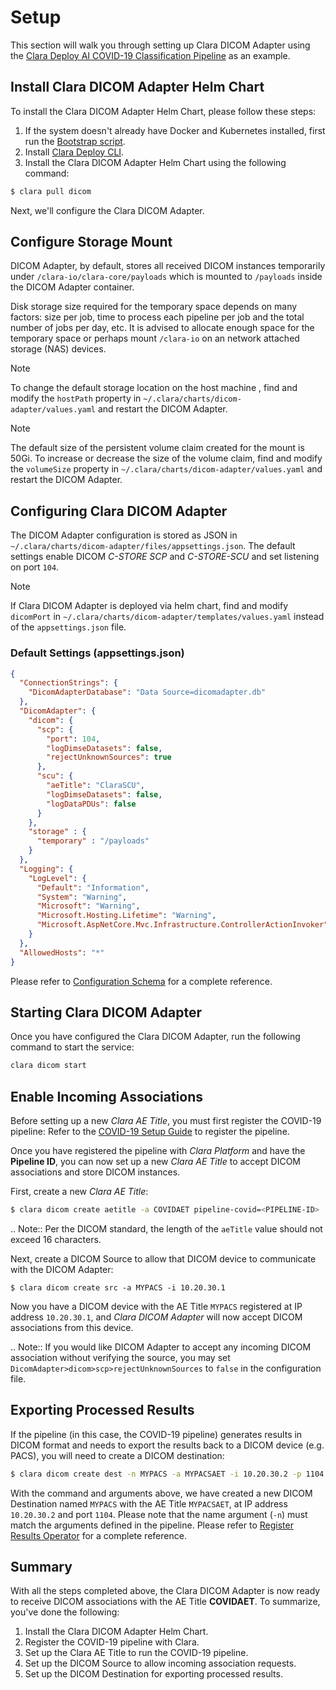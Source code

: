 # Setup

This section will walk you through setting up Clara DICOM Adapter using the [Clara Deploy AI COVID-19 Classification Pipeline](https://ngc.nvidia.com/catalog/resources/nvidia:clara:clara_ai_covid19_pipeline)
as an example.

## Install Clara DICOM Adapter Helm Chart

To install the Clara DICOM Adapter Helm Chart, please follow these steps:

1. If the system doesn't already have Docker and Kubernetes installed, first run the [Bootstrap script](https://ngc.nvidia.com/catalog/resources/nvidia:clara:clara_bootstrap).
2. Install [Clara Deploy CLI](https://ngc.nvidia.com/catalog/resources/nvidia:clara:clara_cli).
3. Install the Clara DICOM Adapter Helm Chart using the following command:

```bash
$ clara pull dicom
```

Next, we'll configure the Clara DICOM Adapter.

## Configure Storage Mount

DICOM Adapter, by default, stores all received DICOM instances temporarily under `/clara-io/clara-core/payloads` which is mounted
to `/payloads` inside the DICOM Adapter container.

Disk storage size required for the temporary space depends on many factors: size per job, time to process each pipeline per job and the total number of 
jobs per day, etc.  It is advised to allocate enough space for the temporary space or perhaps mount `/clara-io` on an network attached
storage (NAS) devices.

> [!Note]
> To change the default storage location on the host machine , find and modify the `hostPath` property in
> `~/.clara/charts/dicom-adapter/values.yaml` and restart the DICOM Adapter.

> [!Note]
> The default size of the persistent volume claim created for the mount is 50Gi.
> To increase or decrease the size of the volume claim, find and modify the `volumeSize` property in
> `~/.clara/charts/dicom-adapter/values.yaml` and restart the DICOM Adapter.


## Configuring Clara DICOM Adapter

The DICOM Adapter configuration is stored as JSON in `~/.clara/charts/dicom-adapter/files/appsettings.json`.
The default settings enable DICOM *C-STORE SCP* and *C-STORE-SCU* and set listening on port `104`.

> [!Note]
> If Clara DICOM Adapter is deployed via helm chart, find and modify `dicomPort` in `~/.clara/charts/dicom-adapter/templates/values.yaml` instead of the `appsettings.json` file.


### Default Settings (appsettings.json)

``` json
{
  "ConnectionStrings": {
    "DicomAdapterDatabase": "Data Source=dicomadapter.db"
  },
  "DicomAdapter": {
    "dicom": {
      "scp": {
        "port": 104,
        "logDimseDatasets": false,
        "rejectUnknownSources": true
      },
      "scu": {
        "aeTitle": "ClaraSCU",
        "logDimseDatasets": false,
        "logDataPDUs": false
      }
    },
    "storage" : {
      "temporary" : "/payloads"
    }
  },
  "Logging": {
    "LogLevel": {
      "Default": "Information",
      "System": "Warning",
      "Microsoft": "Warning",
      "Microsoft.Hosting.Lifetime": "Warning",
      "Microsoft.AspNetCore.Mvc.Infrastructure.ControllerActionInvoker": "Error"
    }
  },
  "AllowedHosts": "*"
}
```

Please refer to [Configuration Schema](schema.md) for a complete reference.


## Starting Clara DICOM Adapter

Once you have configured the Clara DICOM Adapter, run the following command to start the service:

```bash
clara dicom start
```

## Enable Incoming Associations

Before setting up a new *Clara AE Title*, you must first register the COVID-19 pipeline: Refer
to the [COVID-19 Setup Guide](https://ngc.nvidia.com/catalog/resources/nvidia:clara:clara_ai_covid19_pipeline/setup)
to register the pipeline.

Once you have registered the pipeline with *Clara Platform* and have the **Pipeline ID**, you can
now set up a new *Clara AE Title* to accept DICOM associations and store DICOM instances.

First, create a new *Clara AE Title*:

```bash
$ clara dicom create aetitle -a COVIDAET pipeline-covid=<PIPELINE-ID>
```

.. Note:: Per the DICOM standard, the length of the `aeTitle` value should not exceed 16
          characters.

Next, create a DICOM Source to allow that DICOM device to communicate with the DICOM Adapter:

```
$ clara dicom create src -a MYPACS -i 10.20.30.1
```

Now you have a DICOM device with the AE Title `MYPACS` registered at IP address `10.20.30.1`, and
*Clara DICOM Adapter* will now accept DICOM associations from this device.

.. Note:: If you would like DICOM Adapter to accept any incoming DICOM association without
          verifying the source, you may set `DicomAdapter>dicom>scp>rejectUnknownSources` to
         `false` in the configuration file.

## Exporting Processed Results

If the pipeline (in this case, the COVID-19 pipeline) generates results in DICOM format and needs
to export the results back to a DICOM device (e.g. PACS), you will need to create a DICOM
destination:

```bash
$ clara dicom create dest -n MYPACS -a MYPACSAET -i 10.20.30.2 -p 1104 
```

With the command and arguments above, we have created a new DICOM Destination named `MYPACS` with
the AE Title `MYPACSAET`, at IP address `10.20.30.2` and port  `1104`.  Please note that the
name argument (`-n`) must match the arguments defined in the pipeline. Please refer to [Register Results Operator](/sdk/Services/ResultsService/public/docs/README.md)
for a complete reference.

## Summary

With all the steps completed above, the Clara DICOM Adapter is now ready to receive DICOM 
associations with the AE Title **COVIDAET**. To summarize, you've done the following:

1. Install the Clara DICOM Adapter Helm Chart.
2. Register the COVID-19 pipeline with Clara.
3. Set up the Clara AE Title to run the COVID-19 pipeline.
4. Set up the DICOM Source to allow incoming association requests.
5. Set up the DICOM Destination for exporting processed results.

